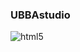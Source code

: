 ### UBBAstudio
![html5](https://github.com/Sheroz-Z/Sheroz-Z/assets/131650467/85628474-7ad1-4077-b395-dbfb90231ae3)
